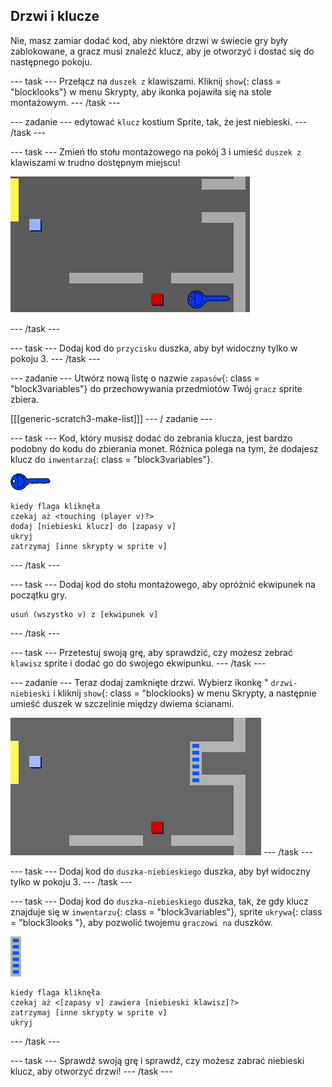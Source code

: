## Drzwi i klucze

Nie, masz zamiar dodać kod, aby niektóre drzwi w świecie gry były zablokowane, a gracz musi znaleźć klucz, aby je otworzyć i dostać się do następnego pokoju.

\--- task \--- Przełącz na `duszek z` klawiszami. Kliknij `show`{: class = "blocklooks"} w menu Skrypty, aby ikonka pojawiła się na stole montażowym. \--- /task \---

\--- zadanie \--- edytować `klucz` kostium Sprite, tak, że jest niebieski. \--- /task \---

\--- task \--- Zmień tło stołu montażowego na pokój 3 i umieść `duszek z` klawiszami w trudno dostępnym miejscu!

![zrzut ekranu](images/world-key.png)

\--- /task \---

\--- task \--- Dodaj kod do `przycisku` duszka, aby był widoczny tylko w pokoju 3. \--- /task \---

\--- zadanie \--- Utwórz nową listę o nazwie `zapasów`{: class = "block3variables"} do przechowywania przedmiotów Twój `gracz` sprite zbiera.

[[[generic-scratch3-make-list]]] \--- / zadanie \---

\--- task \--- Kod, który musisz dodać do zebrania klucza, jest bardzo podobny do kodu do zbierania monet. Różnica polega na tym, że dodajesz klucz do `inwentarza`{: class = "block3variables"}.

![klawisz](images/key.png)

```blocks3
kiedy flaga kliknęła
czekaj aż <touching (player v)?>
dodaj [niebieski klucz] do [zapasy v]
ukryj
zatrzymaj [inne skrypty w sprite v]
```

\--- /task \---

\--- task \--- Dodaj kod do stołu montażowego, aby opróżnić ekwipunek na początku gry.

```blocks3
usuń (wszystko v) z [ekwipunek v]
```

\--- /task \---

\--- task \--- Przetestuj swoją grę, aby sprawdzić, czy możesz zebrać `klawisz` sprite i dodać go do swojego ekwipunku. \--- /task \---

\--- zadanie \--- Teraz dodaj zamknięte drzwi. Wybierz ikonkę " `drzwi-niebieski` i kliknij `show`{: class = "blocklooks} w menu Skrypty, a następnie umieść duszek w szczelinie między dwiema ścianami.

![zrzut ekranu](images/world-door.png) \--- /task \---

\--- task \--- Dodaj kod do `duszka-niebieskiego` duszka, aby był widoczny tylko w pokoju 3. \--- /task \---

\--- task \--- Dodaj kod do `duszka-niebieskiego` duszka, tak, że gdy klucz znajduje się w `inwentarzu`{: class = "block3variables"}, sprite `ukrywa`{: class = "block3looks "}, aby pozwolić twojemu `graczowi na` duszków.

![drzwi](images/door.png)

```blocks3
kiedy flaga kliknęła
czekaj aż <[zapasy v] zawiera [niebieski klawisz]?>
zatrzymaj [inne skrypty w sprite v]
ukryj
```

\--- /task \---

\--- task \--- Sprawdź swoją grę i sprawdź, czy możesz zabrać niebieski klucz, aby otworzyć drzwi! \--- /task \---